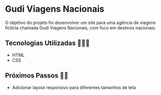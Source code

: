 # Gudi Viagens Nacionais

O objetivo do projeto foi desenvolver um site  para uma agência de viagens fictícia chamada Gudi Viagens Nacionais, com foco em destinos nacionais.

## Tecnologias Utilizadas 👩🏻‍💻
<ul>
  <li>HTML</li>
  <li>CSS</li>
</ul>

## Próximos Passos 🚶‍♀️​
<ul>
  <li>Adicionar layout responsivo para diferentes tamanhos de tela</li>
</ul>
